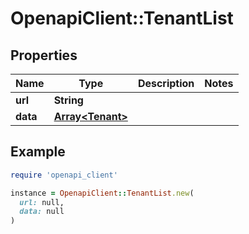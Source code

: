 # OpenapiClient::TenantList

## Properties

| Name | Type | Description | Notes |
| ---- | ---- | ----------- | ----- |
| **url** | **String** |  |  |
| **data** | [**Array&lt;Tenant&gt;**](Tenant.md) |  |  |

## Example

```ruby
require 'openapi_client'

instance = OpenapiClient::TenantList.new(
  url: null,
  data: null
)
```

